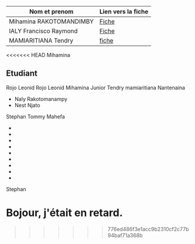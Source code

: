 
| Nom et prenom            | Lien vers la fiche         |
| ------------------------ | -------------------------- |
| Mihamina RAKOTOMANDIMBY  | [Fiche](./Mihamina.md)     |
| IALY Francisco Raymond   | [Fiche](./IALY.md)         |
| MAMIARITIANA Tendry      | [fiche](./Tendry.md)       |

<<<<<<< HEAD
Mihamina

## Etudiant


Rojo Leonid
Rojo Leonid
Mihamina
Junior
Tendry mamiaritiana
Nantenaina
- Naly Rakotomanampy
- Nest Njato


Stephan
Tommy
Mahefa




- 
-
-
-
-
-
-
-
-
Stephan


Bojour, j'était en retard.
=======
>>>>>>> 776ed486f3e1acc9b2310cf2c77b94baf71a368b
